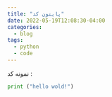 ```yaml
---
title: "پایتون کد"
date: 2022-05-19T12:08:30-04:00
categories:
  - blog
tags:
  - python
  - code
---
```


نمونه کد :

```python
print ("hello wold!")
```
